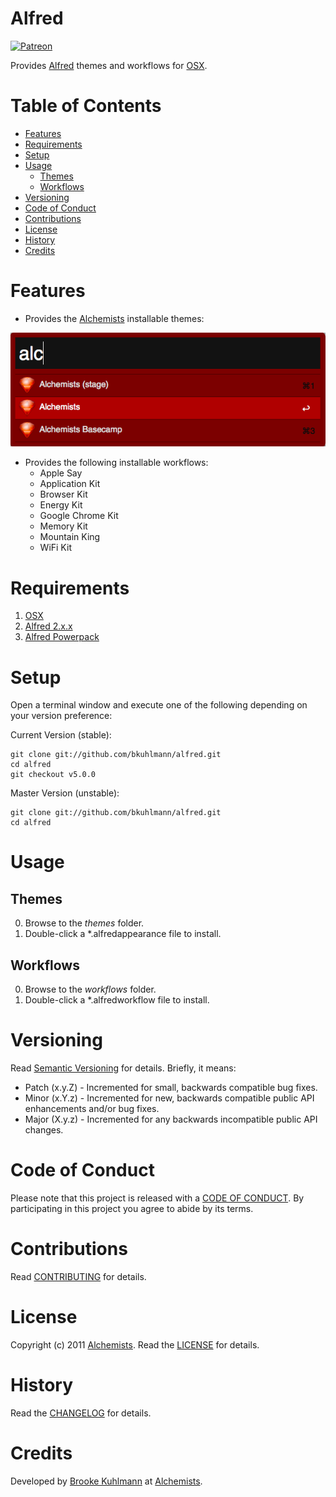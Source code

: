 # Alfred

[![Patreon](https://img.shields.io/badge/patreon-donate-brightgreen.svg)](https://www.patreon.com/bkuhlmann)

Provides [Alfred](http://www.alfredapp.com) themes and workflows for [OSX](http://www.apple.com/osx).

<!-- START doctoc generated TOC please keep comment here to allow auto update -->
<!-- DON'T EDIT THIS SECTION, INSTEAD RE-RUN doctoc TO UPDATE -->
# Table of Contents

- [Features](#features)
- [Requirements](#requirements)
- [Setup](#setup)
- [Usage](#usage)
  - [Themes](#themes)
  - [Workflows](#workflows)
- [Versioning](#versioning)
- [Code of Conduct](#code-of-conduct)
- [Contributions](#contributions)
- [License](#license)
- [History](#history)
- [Credits](#credits)

<!-- END doctoc generated TOC please keep comment here to allow auto update -->

# Features

- Provides the [Alchemists](https://www.alchemists.io) installable themes:

[![Alchemists Screenshot](themes/alchemists/screenshot.png)](https://github.com/bkuhlmann/alfred)

- Provides the following installable workflows:
  - Apple Say
  - Application Kit
  - Browser Kit
  - Energy Kit
  - Google Chrome Kit
  - Memory Kit
  - Mountain King
  - WiFi Kit

# Requirements

1. [OSX](http://www.apple.com/osx)
2. [Alfred 2.x.x](http://www.alfredapp.com)
3. [Alfred Powerpack](https://www.alfredapp.com/powerpack/buy)

# Setup

Open a terminal window and execute one of the following depending on your version preference:

Current Version (stable):

    git clone git://github.com/bkuhlmann/alfred.git
    cd alfred
    git checkout v5.0.0

Master Version (unstable):

    git clone git://github.com/bkuhlmann/alfred.git
    cd alfred

# Usage

## Themes
0. Browse to the _themes_ folder.
0. Double-click a *.alfredappearance file to install.

## Workflows
0. Browse to the _workflows_ folder.
0. Double-click a *.alfredworkflow file to install.

# Versioning

Read [Semantic Versioning](http://semver.org) for details. Briefly, it means:

- Patch (x.y.Z) - Incremented for small, backwards compatible bug fixes.
- Minor (x.Y.z) - Incremented for new, backwards compatible public API enhancements and/or bug fixes.
- Major (X.y.z) - Incremented for any backwards incompatible public API changes.

# Code of Conduct

Please note that this project is released with a [CODE OF CONDUCT](CODE_OF_CONDUCT.md). By participating in this project
you agree to abide by its terms.

# Contributions

Read [CONTRIBUTING](CONTRIBUTING.md) for details.

# License

Copyright (c) 2011 [Alchemists](https://www.alchemists.io).
Read the [LICENSE](LICENSE.md) for details.

# History

Read the [CHANGELOG](CHANGELOG.md) for details.

# Credits

Developed by [Brooke Kuhlmann](https://www.alchemists.io) at [Alchemists](https://www.alchemists.io).
